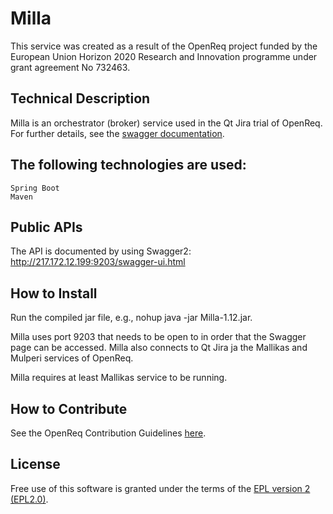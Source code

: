 # Milla

This service was created as a result of the OpenReq project funded by the European Union Horizon 2020 Research and Innovation programme under grant agreement No 732463.


## Technical Description

Milla is an orchestrator (broker) service used in the Qt Jira trial of OpenReq. For further details, see the [swagger documentation](http://217.172.12.199:9203/swagger-ui.html).

## The following technologies are used:
	Spring Boot
	Maven 
	
## Public APIs

The API is documented by using Swagger2: http://217.172.12.199:9203/swagger-ui.html

## How to Install

Run the compiled jar file, e.g., nohup java -jar Milla-1.12.jar.

Milla uses port 9203 that needs to be open to in order that the Swagger page can be accessed. Milla also connects to Qt Jira ja the Mallikas and Mulperi services of OpenReq.

Milla requires at least Mallikas service to be running.

## How to Contribute
See the OpenReq Contribution Guidelines [here](https://github.com/OpenReqEU/OpenReq/blob/master/CONTRIBUTING.md).

## License

Free use of this software is granted under the terms of the [EPL version 2 (EPL2.0)](https://www.eclipse.org/legal/epl-2.0/).
